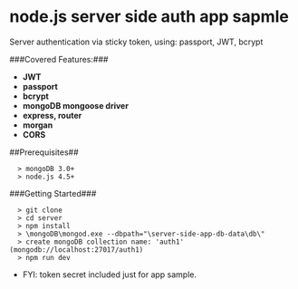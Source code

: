 # node.js server side auth app sapmle

Server authentication via sticky token, using: passport, JWT, bcrypt


###Covered Features:###

* __JWT__
* __passport__
* __bcrypt__
* __mongoDB mongoose driver__
* __express, router__
* __morgan__
* __CORS__


##Prerequisites##
```
  > mongoDB 3.0+
  > node.js 4.5+
```

###Getting Started###
```
  > git clone
  > cd server
  > npm install
  > \mongoDB\mongod.exe --dbpath="\server-side-app-db-data\db\"
  > create mongoDB collection name: 'auth1' (mongodb://localhost:27017/auth1)
  > npm run dev
```

* FYI: token secret included just for app sample.
